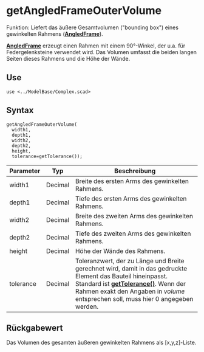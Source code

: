 # getAngledFrameOuterVolume

Funktion: Liefert das äußere Gesamtvolumen ("bounding box") eines gewinkelten Rahmens ([__AngledFrame__](AngledFrame.md)).

[__AngledFrame__](AngledFrame.md) erzeugt einen Rahmen mit einem 90°-Winkel, der u.a. für Federgelenksteine verwendet wird. Das Volumen umfasst die beiden langen Seiten dieses Rahmens und die Höhe der Wände.

## Use
```
use <../ModelBase/Complex.scad>
```

## Syntax
```
getAngledFrameOuterVolume(
  width1, 
  depth1, 
  width2, 
  depth2, 
  height, 
  tolerance=getTolerance());
```

| Parameter | Typ | Beschreibung |
| ------ | ------ | ------ |
| width1 | Decimal | Breite des ersten Arms des gewinkelten Rahmens. |
| depth1 | Decimal | Tiefe des ersten Arms des gewinkelten Rahmens. |
| width2 | Decimal | Breite des zweiten Arms des gewinkelten Rahmens. |
| depth2 | Decimal | Tiefe des zweiten Arms des gewinkelten Rahmens. |
| height | Decimal | Höhe der Wände des Rahmens. |
| tolerance | Decimal | Toleranzwert, der zu Länge und Breite gerechnet wird, damit in das gedruckte Element das Bauteil hineinpasst. Standard ist [__getTolerance()__](../Base/getTolerance.md). Wenn der Rahmen exakt den Angaben in *volume* entsprechen soll, muss hier 0 angegeben werden. |

## Rückgabewert
Das Volumen des gesamten äußeren gewinkelten Rahmens als \[x,y,z]-Liste.
